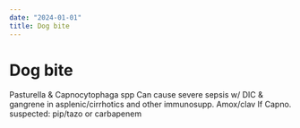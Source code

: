 ```yaml
---
date: "2024-01-01"
title: Dog bite
---
```


# Dog bite

Pasturella & Capnocytophaga spp
Can cause severe sepsis w/ DIC & gangrene in asplenic/cirrhotics and other immunosupp.
Amox/clav
If Capno. suspected: pip/tazo or carbapenem
